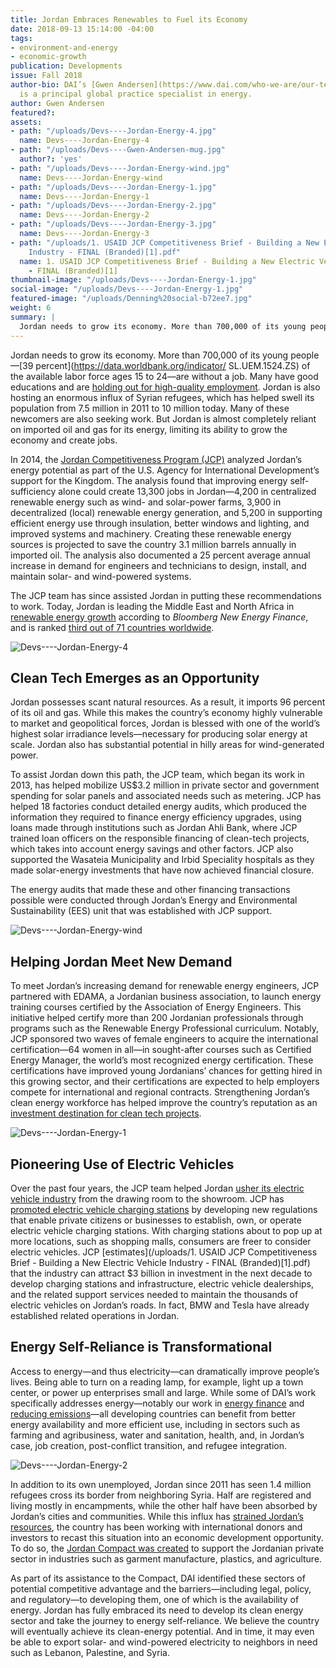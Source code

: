 ```yaml
---
title: Jordan Embraces Renewables to Fuel its Economy
date: 2018-09-13 15:14:00 -04:00
tags:
- environment-and-energy
- economic-growth
publication: Developments
issue: Fall 2018
author-bio: DAI’s [Gwen Andersen](https://www.dai.com/who-we-are/our-team/gwen-andersen)
  is a principal global practice specialist in energy.
author: Gwen Andersen
featured?: 
assets:
- path: "/uploads/Devs----Jordan-Energy-4.jpg"
  name: Devs----Jordan-Energy-4
- path: "/uploads/Devs----Gwen-Andersen-mug.jpg"
  author?: 'yes'
- path: "/uploads/Devs----Jordan-Energy-wind.jpg"
  name: Devs----Jordan-Energy-wind
- path: "/uploads/Devs----Jordan-Energy-1.jpg"
  name: Devs----Jordan-Energy-1
- path: "/uploads/Devs----Jordan-Energy-2.jpg"
  name: Devs----Jordan-Energy-2
- path: "/uploads/Devs----Jordan-Energy-3.jpg"
  name: Devs----Jordan-Energy-3
- path: "/uploads/1. USAID JCP Competitiveness Brief - Building a New Electric Vehicle
    Industry - FINAL (Branded)[1].pdf"
  name: 1. USAID JCP Competitiveness Brief - Building a New Electric Vehicle Industry
    - FINAL (Branded)[1]
thumbnail-image: "/uploads/Devs----Jordan-Energy-1.jpg"
social-image: "/uploads/Devs----Jordan-Energy-1.jpg"
featured-image: "/uploads/Denning%20social-b72ee7.jpg"
weight: 6
summary: |
  Jordan needs to grow its economy. More than 700,000 of its young people—[39 percent](https://data.worldbank.org/indicator/ SL.UEM.1524.ZS) of the available labor force ages 15 to 24—are without a job. Many have good educations and are [holding out for high-quality employment](http://dai-global-developments.com/articles/addressing-jordans-youth-unemployment-bubble-usaid-program-aligns-workforce-with-emerging-opportunities/).  
---
```


Jordan needs to grow its economy. More than 700,000 of its young people—[39 percent](https://data.worldbank.org/indicator/ SL.UEM.1524.ZS) of the available labor force ages 15 to 24—are without a job. Many have good educations and are [holding out for high-quality employment](http://dai-global-developments.com/articles/addressing-jordans-youth-unemployment-bubble-usaid-program-aligns-workforce-with-emerging-opportunities/). Jordan is also hosting an enormous influx of Syrian refugees, which has helped swell its population from 7.5 million in 2011 to 10 million today. Many of these newcomers are also seeking work. But Jordan is almost completely reliant on imported oil and gas for its energy, limiting its ability to grow the economy and create jobs.




In 2014, the [Jordan Competitiveness Program (JCP)](https://www.dai.com/our-work/projects/jordan-competitiveness-program-jcp) analyzed Jordan’s energy potential as part of the U.S. Agency for International Development’s support for the Kingdom. The analysis found that improving energy self-sufficiency alone could create 13,300 jobs in Jordan—4,200 in centralized renewable energy such as wind- and solar-power farms, 3,900 in decentralized (local) renewable energy generation, and 5,200 in supporting efficient energy use through insulation, better windows and lighting, and improved systems and machinery. Creating these renewable energy sources is projected to save the country 3.1 million barrels annually in imported oil. The analysis also documented a 25 percent average annual increase in demand for engineers and technicians to design, install, and maintain solar- and wind-powered systems.

The JCP team has since assisted Jordan in putting these recommendations to work. Today, Jordan is leading the Middle East and North Africa in [renewable energy growth](https://about.bnef.com/new-energy-outlook/) according to *Bloomberg New Energy Finance*, and is ranked [third out of 71 countries worldwide](http://global-climatescope.org/en/country/jordan/#/enabling-framework). 

![Devs----Jordan-Energy-4](/uploads/Devs----Jordan-Energy-4.jpg "The Oasis500 CleanTech bootcamp assisted by the USAID Jordan Competitiveness Program promoted startups and facilitated access to investors.") 

## Clean Tech Emerges as an Opportunity 

Jordan possesses scant natural resources. As a result, it imports 96 percent of its oil and gas. While this makes the country’s economy highly vulnerable to market and geopolitical forces, Jordan is blessed with one of the world’s highest solar irradiance levels—necessary for producing solar energy at scale. Jordan also has substantial potential in hilly areas for wind-generated power.

To assist Jordan down this path, the JCP team, which began its work in 2013, has helped mobilize US$3.2 million in private sector and government spending for solar panels and associated needs such as metering. JCP has helped 18 factories conduct detailed energy audits, which produced the information they required to finance energy efficiency upgrades, using loans made through institutions such as Jordan Ahli Bank, where JCP trained loan officers on the responsible financing of clean-tech projects, which takes into account energy savings and other factors. JCP also supported the Wasateia Municipality and Irbid Speciality hospitals as they made solar-energy investments that have now achieved financial closure.

The energy audits that made these and other financing transactions possible were conducted through Jordan’s Energy and Environmental Sustainability (EES) unit that was established with JCP support.

![Devs----Jordan-Energy-wind](/uploads/Devs----Jordan-Energy-wind.jpg "The Tafila Wind Farm was built with International Finance Corporation support and inaugurated by the Kingdom of Jordan in 2015. It produces enough energy to power 80,000 homes. Photo: Dominic Chavez/IFC.") 

## Helping Jordan Meet New Demand 

To meet Jordan’s increasing demand for renewable energy engineers, JCP partnered with EDAMA, a Jordanian business association, to launch energy training courses certified by the Association of Energy Engineers. This initiative helped certify more than 200 Jordanian professionals through programs such as the Renewable Energy Professional curriculum. Notably, JCP sponsored two waves of female engineers to acquire the international certification—64 women in all—in sought-after courses such as Certified Energy Manager, the world’s most recognized energy certification. These certifications have improved young Jordanians’ chances for getting hired in this growing sector, and their certifications are expected to help employers compete for international and regional contracts. Strengthening Jordan’s clean energy workforce has helped improve the country’s reputation as an [investment destination for clean tech projects](https://oxfordbusinessgroup.com/news/jordan-sees-rising-investment-clean-technology).

![Devs----Jordan-Energy-1](/uploads/Devs----Jordan-Energy-1.jpg "The first electric vehicle charging station in Jordan was unveiled at the King Hussein Business Park.") 

## Pioneering Use of Electric Vehicles

Over the past four years, the JCP team helped Jordan [usher its electric vehicle industry](https://www.youtube.com/watch?v=0DKmx1WV33o) from the drawing room to the showroom. JCP has [promoted electric vehicle charging stations](http://dai-global-developments.com/articles/plugging-in-to-jordans-rising-demand-for-electric-cars/) by developing new regulations that enable private citizens or businesses to establish, own, or operate electric vehicle charging stations. With charging stations about to pop up at more locations, such as shopping malls, consumers are freer to consider electric vehicles. JCP [estimates](/uploads/1. USAID JCP Competitiveness Brief - Building a New Electric Vehicle Industry - FINAL (Branded)[1].pdf) that the industry can attract $3 billion in investment in the next decade to develop charging stations and infrastructure, electric vehicle dealerships, and the related support services needed to maintain the thousands of electric vehicles on Jordan’s roads. In fact, BMW and Tesla have already established related operations in Jordan.

<script id="infogram_0__/M9rxRCfGfQANrLXKqrS4" title="Jordan Electric Vehicles" src="https://e.infogram.com/js/dist/embed.js?7zI" type="text/javascript"></script>

## Energy Self-Reliance is Transformational 

Access to energy—and thus electricity—can dramatically improve people’s lives. Being able to turn on a reading lamp, for example, light up a town center, or power up enterprises small and large. While some of DAI’s work specifically addresses energy—notably our work in [energy finance](http://dai-global-developments.com/articles/polseff-legacy-lower-energy-bills-for-businesses-across-poland-a-financing-model-to-scale-and-replicate/) and [reducing emissions](http://dai-global-developments.com/articles/helping-eastern-partnership-countries-meet-their-voluntary-commitments-to-reduce-emissions-address-climate-change/)—all developing countries can benefit from better energy availability and more efficient use, including in sectors such as farming and agribusiness, water and sanitation, health, and, in Jordan’s case, job creation, post-conflict transition, and refugee integration.

![Devs----Jordan-Energy-2](/uploads/Devs----Jordan-Energy-2.jpg "Green Job Fair at the Landmark Hotel linked companies that work in the green technology sector with professionals and graduates who have relevant skills.")

In addition to its own unemployed, Jordan since 2011 has seen 1.4 million refugees cross its border from neighboring Syria. Half are registered and living mostly in encampments, while the other half have been absorbed by Jordan’s cities and communities. While this influx has [strained Jordan’s resources](http://dai-global-developments.com/articles/calculating-syrian-refugee-crisis-fiscal-crisis/), the country has been working with international donors and investors to recast this situation into an economic development opportunity. To do so, the [Jordan Compact was created](http://dai-global-developments.com/articles/can-we-keep-the-promisemobilizing-business-on-the-refugee-frontline-in-jordan/) to support the Jordanian private sector in industries such as garment manufacture, plastics, and agriculture.

As part of its assistance to the Compact, DAI identified these sectors of potential competitive advantage and the barriers—including legal, policy, and regulatory—to developing them, one of which is the availability of energy. Jordan has fully embraced its need to develop its clean energy sector and take the journey to energy self-reliance. We believe the country will eventually achieve its clean-energy potential. And in time, it may even be able to export solar- and wind-powered electricity to neighbors in need such as Lebanon, Palestine, and Syria.
